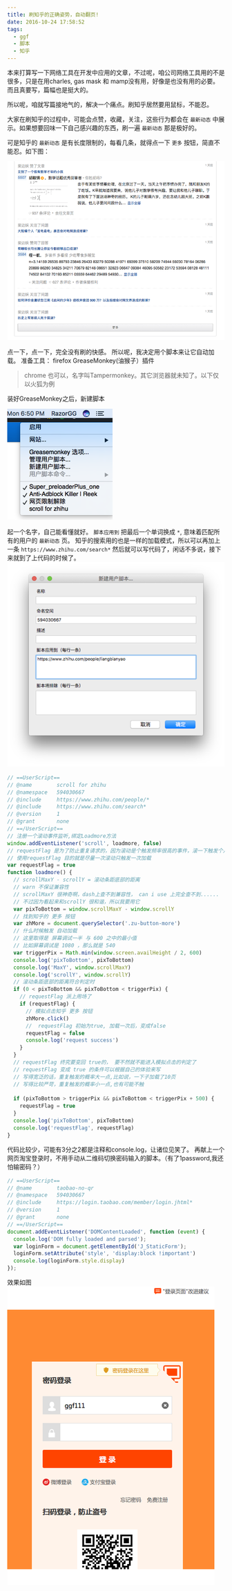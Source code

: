 ```yaml
---
title: 刷知乎的正确姿势，自动翻页!
date: 2016-10-24 17:58:52
tags: 
  - ggf 
  - 脚本 
  - 知乎
---
```


本来打算写一下网络工具在开发中应用的文章，不过呢，咱公司网络工具用的不是很多，只是在用charles, gas mask 和 mamp没有用，好像是也没有用的必要。而且真要写，篇幅也是挺大的。

所以呢，咱就写篇接地气的，解决一个痛点。刷知乎居然要用鼠标，不能忍。

大家在刷知乎的过程中，可能会点赞，收藏，关注，这些行为都会在 `最新动态` 中展示。如果想要回味一下自己感兴趣的东西，刷一遍 `最新动态` 那是极好的。

<!--more-->

可是知乎的 `最新动态` 是有长度限制的，每看几条，就得点一下 `更多` 按钮，简直不能忍。如下图：

![更多按键](/images/20161024/1.png)

点一下，点一下，完全没有刷的快感。
所以呢，我决定用个脚本来让它自动加载。
准备工具： firefox GreaseMonkey(油猴子）插件
>chrome 也可以，名字叫Tampermonkey。其它浏览器就未知了。以下仅以火狐为例

装好GreaseMonkey之后，新建脚本

![新建脚本](/images/20161024/2.png)

起一个名字，自己能看懂就好。 `脚本应用到` 把最后一个单词换成 `*`, 意味着匹配所有的用户的 `最新动态`  页。
知乎的搜索用的也是一样的加载模式，所以可以再加上一条
`https://www.zhihu.com/search*`
然后就可以写代码了，闲话不多说，接下来就到了上代码的时候了。
![配置一下](/images/20161024/3.png)

```js
// ==UserScript==
// @name        scroll for zhihu
// @namespace   594030667
// @include     https://www.zhihu.com/people/*
// @include     https://www.zhihu.com/search*
// @version     1
// @grant       none
// ==/UserScript==
// 注册一个滚动事件监听,绑定Loadmore方法
window.addEventListener('scroll', loadmore, false)
// requestFlag 是为了防止重复请求的，因为滚动是个触发频率很高的事件，滚一下触发个几十次，显然不是很合适
// 使用requestFlag 目的就是尽量一次滚动只触发一次加载
var requestFlag = true
function loadmore() {
  // scrollMaxY - scrollY = 滚动条距底部的距离
  // warn 不保证兼容性
  // scrollMaxY 很神奇啊，dash上查不到兼容性， can i use 上完全查不到......
  // 不过因为看起来和scrollY 很和谐，所以我要用它
  var pixToBottom = window.scrollMaxY - window.scrollY
  // 找到知乎的 更多 按钮
  var zhMore = document.querySelector('.zu-button-more')
  // 什么时候触发 自动加载
  // 这里取得是 屏幕调试一半 与 600 之中的最小值
  // 比如屏幕调试是 1080 ，那么就是 540
  var triggerPix = Math.min(window.screen.availHeight / 2, 600)
  console.log('pixToBottom', pixToBottom)
  console.log('MaxY', window.scrollMaxY)
  console.log('scrollY', window.scrollY)
  // 滚动条距底部的距离符合判定时
  if (0 < pixToBottom && pixToBottom < triggerPix) {
    // requestFlag 派上用场了
    if (requestFlag) {
      // 模拟点击知乎 更多 按钮
      zhMore.click()
      //  requestFlag 初始为true, 加载一次后，变成false
      requestFlag = false
      console.log('request success')
    }
  }
  // requestFlag 终究要变回 true的， 要不然就不能进入模拟点击的判定了
  // requestFlag 变成 true 的条件可以根据自己的体验来写
  // 写得宽泛的话，重复触发的概率大一点,比如说，一下子加载了10页
  // 写得比较严苛，重复触发的概率小一点,也有可能不触

  if (pixToBottom > triggerPix && pixToBottom < triggerPix + 500) {
    requestFlag = true
  }
  console.log('pixToBottom', pixToBottom)
  console.log('requestFlag', requestFlag)
}

```

代码比较少，可能有3分之2都是注释和console.log，让诸位见笑了。
再献上一个网页淘宝登录时，不用手动从二维码切换密码输入的脚本。（有了1password,我还怕输密码？）
```js
// ==UserScript==
// @name        taobao-no-qr
// @namespace   594030667
// @include     https://login.taobao.com/member/login.jhtml*
// @version     1
// @grant       none
// ==/UserScript==
document.addEventListener('DOMContentLoaded', function (event) {
  console.log('DOM fully loaded and parsed');
  var loginForm = document.getElementById('J_StaticForm');
  loginForm.setAttribute('style', 'display:block !important')
  console.log(loginForm.style.display)
});
```
效果如图
![淘宝不想扫二维码](/images/20161024/4.png)
